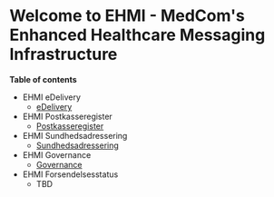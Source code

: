 # Welcome to EHMI - MedCom's Enhanced Healthcare Messaging Infrastructure

**Table of contents**

- EHMI eDelivery
  - [eDelivery](/assets/documents/eDelivery/index.md)
- EHMI Postkasseregister
  - [Postkasseregister](/assets/documents/postkasseregister/index.md)
- EHMI Sundhedsadressering
  - [Sundhedsadressering](/assets/documents/sundhedsadressering/index.md)
- EHMI Governance
  - [Governance](/assets/documents/governance/index.md)
- EHMI Forsendelsesstatus
  - TBD
